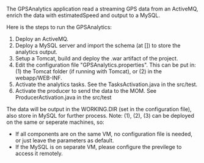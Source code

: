 The GPSAnalytics application read a streaming GPS data from an ActiveMQ, enrich the data with estimatedSpeed and output to a MySQL.

Here is the steps to run the GPSAnalytics:
1. Deploy an ActiveMQ.
2. Deploy a MySQL server and import the schema (at []) to store the analytics output.
3. Setup a Tomcat, build and deploy the .war artifact of the project.
3. Edit the configuration file "GPSAnalytics.properties". This can be put in: (1) the Tomcat folder (if running with Tomcat), or (2) in the webapp/WEB-INF.
3. Activate the analytics tasks. See the TasksActivation.java in the src/test.
4. Activate the producer to send the data to the MOM. See ProducerActivation.java in the src/test

The data will be output in the WORKING.DIR (set in the configuration file), also store in MySQL for further process.
Note: (1), (2), (3) can be deployed on the same or seperate machines, so:
 - If all components are on the same VM, no configuration file is needed, or just leave the parameters as default.
 - If the MySQL is on separate VM, please configure the previlege to access it remotely.

